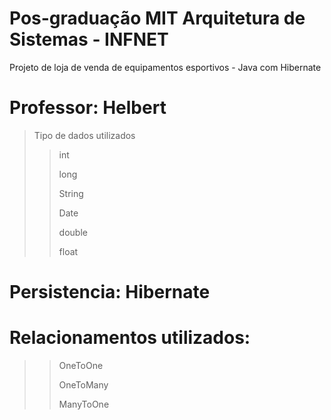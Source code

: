 # Pos-graduação MIT Arquitetura de Sistemas - INFNET

Projeto de loja de venda de equipamentos esportivos - Java com Hibernate
# Professor: Helbert

> Tipo de dados utilizados
>> int
>>
>> long
>>
>> String
>>
>> Date
>>
>> double
>>
>> float

# Persistencia: Hibernate

# Relacionamentos utilizados:
>> OneToOne
>>
>> OneToMany
>>
>> ManyToOne
>>
